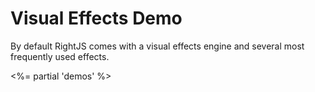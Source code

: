 # Visual Effects Demo

By default RightJS comes with a visual effects engine and several most frequently used effects.

<%= partial 'demos' %>